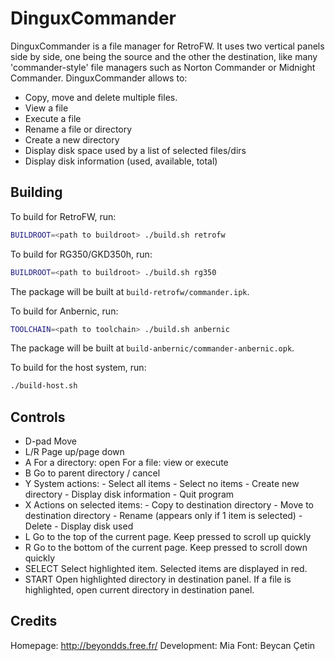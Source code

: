 # DinguxCommander

DinguxCommander is a file manager for RetroFW.
It uses two vertical panels side by side, one being the source and the other the
destination, like many 'commander-style' file managers such as Norton Commander
or Midnight Commander.
DinguxCommander allows to:

* Copy, move and delete multiple files.
* View a file
* Execute a file
* Rename a file or directory
* Create a new directory
* Display disk space used by a list of selected files/dirs
* Display disk information (used, available, total)

## Building

To build for RetroFW, run:

```bash
BUILDROOT=<path to buildroot> ./build.sh retrofw
```

To build for RG350/GKD350h, run:

```bash
BUILDROOT=<path to buildroot> ./build.sh rg350
```

The package will be built at `build-retrofw/commander.ipk`.

To build for Anbernic, run:

```bash
TOOLCHAIN=<path to toolchain> ./build.sh anbernic
```

The package will be built at `build-anbernic/commander-anbernic.opk`.

To build for the host system, run:

```bash
./build-host.sh
```

## Controls


* D-pad         Move
* L/R           Page up/page down
* A             For a directory: open
                For a file: view or execute
* B             Go to parent directory / cancel
* Y             System actions:
                  - Select all items
                  - Select no items
                  - Create new directory
                  - Display disk information
                  - Quit program
* X             Actions on selected items:
                  - Copy to destination directory
                  - Move to destination directory
                  - Rename (appears only if 1 item is selected)
                  - Delete
                  - Display disk used
* L	            Go to the top of the current page. Keep pressed to scroll up quickly
* R             Go to the bottom of the current page. Keep pressed to scroll down quickly
* SELECT        Select highlighted item.
                Selected items are displayed in red.
* START         Open highlighted directory in destination panel.
                If a file is highlighted, open current directory in destination panel.


## Credits

Homepage:      http://beyondds.free.fr/
Development:   Mia
Font:          Beycan Çetin
